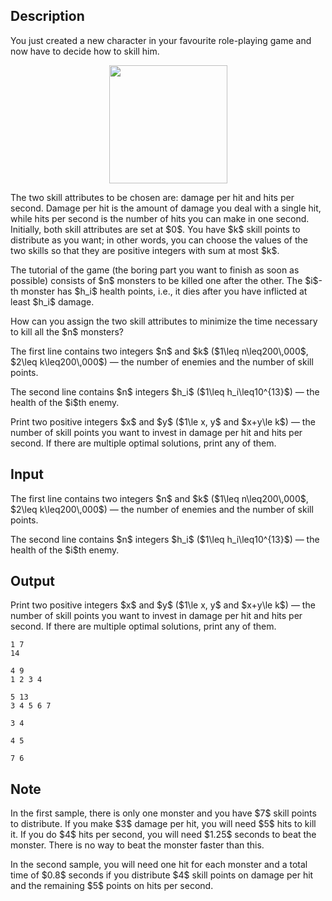 ## Description

<div><p>You just created a new character in your favourite role-playing game and now have to decide how to skill him.</p><center> <img class="tex-graphics" src="file://4EeU5G8n.png" style="max-width: 100.0%;max-height: 100.0%;" width="189px"> </center><p>The two skill attributes to be chosen are: <span class="tex-font-style-underline">damage per hit</span> and <span class="tex-font-style-underline">hits per second</span>. Damage per hit is the amount of damage you deal with a single hit, while hits per second is the number of hits you can make in one second. Initially, both skill attributes are set at $0$. You have $k$ skill points to distribute as you want; in other words, you can choose the values of the two skills so that they are positive integers with sum at most $k$. </p><p>The tutorial of the game (the boring part you want to finish as soon as possible) consists of $n$ monsters to be killed one after the other. The $i$-th monster has $h_i$ health points, i.e., it dies after you have inflicted at least $h_i$ damage.</p><p>How can you assign the two skill attributes to minimize the time necessary to kill all the $n$ monsters?</p></div><div class="input-specification"><p>The first line contains two integers $n$ and $k$ ($1\leq n\leq200\,000$, $2\leq k\leq200\,000$) — the number of enemies and the number of skill points.</p><p>The second line contains $n$ integers $h_i$ ($1\leq h_i\leq10^{13}$) — the health of the $i$th enemy.</p></div><div class="output-specification"><p>Print two positive integers $x$ and $y$ ($1\le x, y$ and $x+y\le k$)&nbsp;— the number of skill points you want to invest in damage per hit and hits per second. If there are multiple optimal solutions, print any of them.</p></div>

## Input

<p>The first line contains two integers $n$ and $k$ ($1\leq n\leq200\,000$, $2\leq k\leq200\,000$) — the number of enemies and the number of skill points.</p><p>The second line contains $n$ integers $h_i$ ($1\leq h_i\leq10^{13}$) — the health of the $i$th enemy.</p>

## Output

<p>Print two positive integers $x$ and $y$ ($1\le x, y$ and $x+y\le k$)&nbsp;— the number of skill points you want to invest in damage per hit and hits per second. If there are multiple optimal solutions, print any of them.</p>





```input1|
1 7
14
```




```input2|
4 9
1 2 3 4
```




```input3|
5 13
3 4 5 6 7
```




```output1
3 4
```




```output2
4 5
```




```output3
7 6
```



## Note

<p>In the <span class="tex-font-style-bf">first sample</span>, there is only one monster and you have $7$ skill points to distribute. If you make $3$ damage per hit, you will need $5$ hits to kill it. If you do $4$ hits per second, you will need $1.25$ seconds to beat the monster. There is no way to beat the monster faster than this.</p><p>In the <span class="tex-font-style-bf">second sample</span>, you will need one hit for each monster and a total time of $0.8$ seconds if you distribute $4$ skill points on damage per hit and the remaining $5$ points on hits per second.</p>
